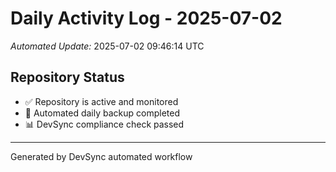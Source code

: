 # Daily Activity Log - 2025-07-02

*Automated Update:* 2025-07-02 09:46:14 UTC

## Repository Status
- ✅ Repository is active and monitored
- 🔄 Automated daily backup completed
- 📊 DevSync compliance check passed

---
Generated by DevSync automated workflow

